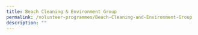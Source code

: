 ```yaml
---
title: Beach Cleaning & Environment Group
permalink: /volunteer-programmes/Beach-Cleaning-and-Environment-Group
description: ""
---
```

